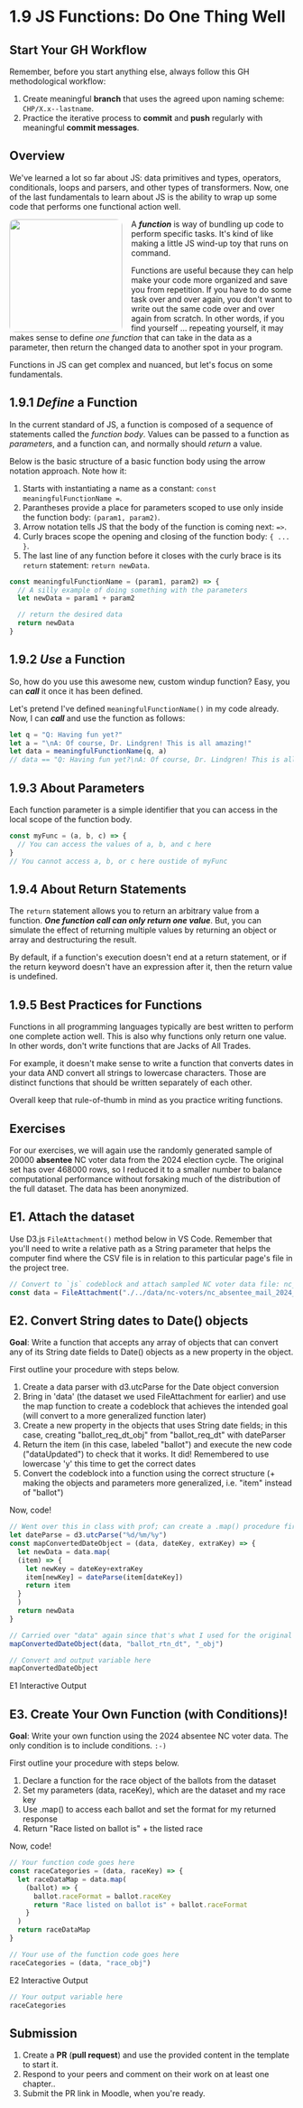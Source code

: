 # 1.9 JS Functions: Do One Thing Well

## Start Your GH Workflow

Remember, before you start anything else, always follow this GH methodological workflow:

1. Create meaningful **branch** that uses the agreed upon naming scheme: `CHP/X.x--lastname`.
2. Practice the iterative process to **commit** and **push** regularly with meaningful **commit messages**.

## Overview

We've learned a lot so far about JS: data primitives and types, operators, conditionals, loops and parsers, and other types of transformers. Now, one of the last fundamentals to learn about JS is the ability to wrap up some code that performs one functional action well.

<img src="./../assets/images/1-js/penguin-windup.jpg" style="width:200px;float:left;border-radius: 10px;margin-right:1rem">

A ***function*** is way of bundling up code to perform specific tasks. It's kind of like making a little JS wind-up toy that runs on command.

Functions are useful because they can help make your code more organized and save you from repetition. If you have to do some task over and over again, you don't want to write out the same code over and over again from scratch.  In other words, if you find yourself ... repeating yourself, it may makes sense to define *one function* that can take in the data as a parameter, then return the changed data to another spot in your program.

Functions in JS can get complex and nuanced, but let's focus on some fundamentals.

## 1.9.1 *Define* a Function

In the current standard of JS, a function is composed of a sequence of statements called the *function body*. Values can be passed to a function as *parameters*, and a function can, and normally should *return* a value.

Below is the basic structure of a basic function body using the arrow notation approach. Note how it:

1. Starts with instantiating a name as a constant: `const meaningfulFunctionName =`.
2. Parantheses provide a place for parameters scoped to use only inside the function body: `(param1, param2)`.
3. Arrow notation tells JS that the body of the function is coming next: ` => `.
4. Curly braces scope the opening and closing of the function body: `{ ... }`.
5. The last line of any function before it closes with the curly brace is its `return` statement: `return newData`.

<!-- Example JS function structure -->
```javascript
const meaningfulFunctionName = (param1, param2) => {
  // A silly example of doing something with the parameters
  let newData = param1 + param2

  // return the desired data
  return newData
}
```

## 1.9.2 *Use* a Function

So, how do you use this awesome new, custom windup function? Easy, you can ***call*** it once it has been defined.

Let's pretend I've defined `meaningfulFunctionName()` in my code already. Now, I can ***call*** and use the function as follows:

```javascript
let q = "Q: Having fun yet?"
let a = "\nA: Of course, Dr. Lindgren! This is all amazing!"
let data = meaningfulFunctionName(q, a)
// data == "Q: Having fun yet?\nA: Of course, Dr. Lindgren! This is all amazing!"
```

## 1.9.3 About Parameters

Each function parameter is a simple identifier that you can access in the local scope of the function body.

```javascript
const myFunc = (a, b, c) => {
  // You can access the values of a, b, and c here
}
// You cannot access a, b, or c here oustide of myFunc
```

## 1.9.4 About Return Statements

The `return` statement allows you to return an arbitrary value from a function. ***One function call can only return one value***. But, you can simulate the effect of returning multiple values by returning an object or array and destructuring the result.

<p class="warning">
  By default, if a function's execution doesn't end at a return statement, or if the return keyword doesn't have an expression after it, then the return value is undefined.
</p>

## 1.9.5 Best Practices for Functions

Functions in all programming languages typically are best written to perform one complete action well. This is also why functions only return one value. In other words, don't write functions that are Jacks of All Trades.

For example, it doesn't make sense to write a function that converts dates in your data AND convert all strings to lowercase characters. Those are distinct functions that should be written separately of each other.

Overall keep that rule-of-thumb in mind as you practice writing functions.

## Exercises

<p class="note--data">
  For our exercises, we will again use the randomly generated sample of 20000 <strong>absentee</strong> NC voter data from the 2024 election cycle. The original set has over 468000 rows, so I reduced it to a smaller number to balance computational performance without forsaking much of the distribution of the full dataset. The data has been anonymized.
</p>

## E1. Attach the dataset

Use D3.js `FileAttachment()` method below in VS Code. Remember that you'll need to write a relative path as a String parameter that helps the computer find where the CSV file is in relation to this particular page's file in the project tree.

<!-- Attach sampled NC voter data -->
```js
// Convert to `js` codeblock and attach sampled NC voter data file: nc_absentee_mail_2024_n20000.csv
const data = FileAttachment("./../data/nc-voters/nc_absentee_mail_2024_n20000.csv").csv({typed: true})
```

## E2. Convert String dates to Date() objects

**Goal**: Write a function that accepts any array of objects that can convert any of its String date fields to Date() objects as a new property in the object.

First outline your procedure with steps below.

1. Create a data parser with d3.utcParse for the Date object conversion
2. Bring in 'data' (the dataset we used FileAttachment for earlier) and use the map function to create a codeblock that achieves the intended goal (will convert to a more generalized function later)
3. Create a new property in the objects that uses String date fields; in this case, creating "ballot_req_dt_obj" from "ballot_req_dt" with dateParser 
4. Return the item (in this case, labeled "ballot") and execute the new code ("dataUpdated") to check that it works. It did! Remembered to use lowercase 'y' this time to get the correct dates
5. Convert the codeblock into a function using the correct structure (+ making the objects and parameters more generalized, i.e. "item" instead of "ballot")

Now, code!

```js
// Went over this in class with prof; can create a .map() procedure first and then wrap it in a function. Did this and had the basic structure of a function written down lower in the codeblock for easier conversation. 
let dateParse = d3.utcParse("%d/%m/%y")
const mapConvertedDateObject = (data, dateKey, extraKey) => {
  let newData = data.map(
  (item) => {
    let newKey = dateKey+extraKey
    item[newKey] = dateParse(item[dateKey])
    return item
  }
  )
  return newData
}
```
```js
// Carried over "data" again since that's what I used for the original codeblock I converted into a function; same with "ballot_rtn_dt" and "_obj" 
mapConvertedDateObject(data, "ballot_rtn_dt", "_obj")
```
```js
// Convert and output variable here
mapConvertedDateObject
```

<p class="codeblock-caption">
  E1 Interactive Output
</p>

## E3. Create Your Own Function (with Conditions)!

**Goal**: Write your own function using the 2024 absentee NC voter data. The only condition is to include conditions. `:-)`

First outline your procedure with steps below.

1. Declare a function for the race object of the ballots from the dataset 
2. Set my parameters (data, raceKey), which are the dataset and my race key 
3. Use .map() to access each ballot and set the format for my returned response
4. Return "Race listed on ballot is" + the listed race 

Now, code!

```js
// Your function code goes here
const raceCategories = (data, raceKey) => {
  let raceDataMap = data.map(
    (ballot) => {
      ballot.raceFormat = ballot.raceKey
      return "Race listed on ballot is" + ballot.raceFormat 
    }
  )
  return raceDataMap
}
```

```js
// Your use of the function code goes here
raceCategories = (data, "race_obj")
```

<p class="codeblock-caption">
  E2 Interactive Output
</p>

```js
// Your output variable here
raceCategories
```

## Submission

1. Create a **PR** (**pull request**) and use the provided content in the template to start it.
2. Respond to your peers and comment on their work on at least one chapter..
3. Submit the PR link in Moodle, when you're ready.
